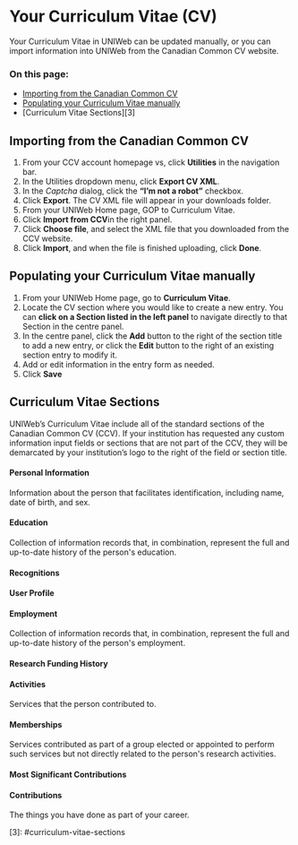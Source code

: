 # Your Curriculum Vitae \(CV\)

Your Curriculum Vitae in UNIWeb can be updated manually, or you can import information into UNIWeb from the Canadian Common CV website.

### On this page:

* [Importing from the Canadian Common CV](your-curriculum-vitae-cv.md#importing-from-the-canadian-common-cv)
* [Populating your Curriculum Vitae manually](your-curriculum-vitae-cv.md#populating-your-curriculum-vitae-manually)
* \[Curriculum Vitae Sections\]\[3\]

## Importing from the Canadian Common CV

1. From your CCV account homepage vs, click **Utilities** in the navigation bar.
2. In the Utilities dropdown menu, click **Export CV XML**.
3. In the _Captcha_ dialog, click the **“I’m not a robot”** checkbox.
4. Click **Export**. The CV XML file will appear in your downloads folder.
5. From your UNIWeb Home page, GOP to Curriculum Vitae.
6. Click **Import from CCV**in the right panel.
7. Click **Choose file**, and select the XML file that you downloaded from the CCV website.
8. Click **Import**, and when the file is finished uploading, click **Done**. 

## Populating your Curriculum Vitae manually

1. From your UNIWeb Home page, go to **Curriculum Vitae**.
2. Locate the CV section where you would like to create a new entry. You can **click on a Section listed in the left panel** to navigate directly to that Section in the centre panel.
3. In the centre panel, click the **Add** button to the right of the section title to add a new entry, or click the **Edit** button to the right of an existing section entry to modify it.
4. Add or edit information in the entry form as needed.
5. Click **Save**

## Curriculum Vitae Sections

UNIWeb’s Curriculum Vitae include all of the standard sections of the Canadian Common CV \(CCV\). If your institution has requested any custom information input fields or sections that are not part of the CCV, they will be demarcated by your institution’s logo to the right of the field or section title.

#### Personal Information

Information about the person that facilitates identification, including name, date of birth, and sex.

#### Education

Collection of information records that, in combination, represent the full and up-to-date history of the person's education.

#### Recognitions

#### User Profile

#### Employment

Collection of information records that, in combination, represent the full and up-to-date history of the person's employment.

#### Research Funding History

#### Activities

Services that the person contributed to.

#### Memberships

Services contributed as part of a group elected or appointed to perform such services but not directly related to the person's research activities.

#### Most Significant Contributions

#### Contributions

The things you have done as part of your career.

\[3\]: \#curriculum-vitae-sections

